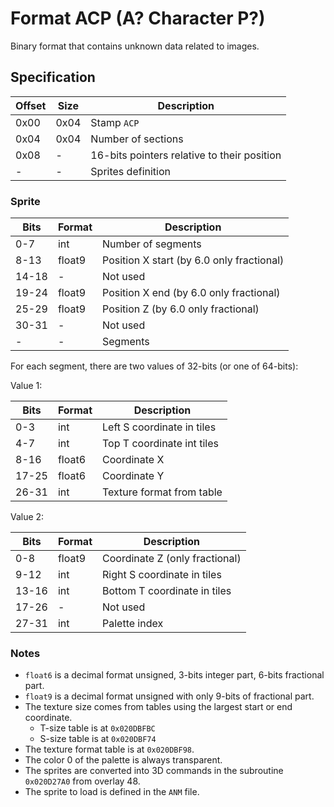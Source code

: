 # Format ACP (A? Character P?)

Binary format that contains unknown data related to images.

## Specification

| Offset | Size | Description                                 |
| ------ | ---- | ------------------------------------------- |
| 0x00   | 0x04 | Stamp `ACP `                                |
| 0x04   | 0x04 | Number of sections                          |
| 0x08   | -    | 16-bits pointers relative to their position |
| -      | -    | Sprites definition                          |

### Sprite

| Bits  | Format | Description                               |
| ----- | ------ | ----------------------------------------- |
| 0-7   | int    | Number of segments                        |
| 8-13  | float9 | Position X start (by 6.0 only fractional) |
| 14-18 | -      | Not used                                  |
| 19-24 | float9 | Position X end (by 6.0 only fractional)   |
| 25-29 | float9 | Position Z (by 6.0 only fractional)       |
| 30-31 | -      | Not used                                  |
| -     | -      | Segments                                  |

For each segment, there are two values of 32-bits (or one of 64-bits):

Value 1:

| Bits  | Format | Description                |
| ----- | ------ | -------------------------- |
| 0-3   | int    | Left S coordinate in tiles |
| 4-7   | int    | Top T coordinate int tiles |
| 8-16  | float6 | Coordinate X               |
| 17-25 | float6 | Coordinate Y               |
| 26-31 | int    | Texture format from table  |

Value 2:

| Bits  | Format | Description                    |
| ----- | ------ | ------------------------------ |
| 0-8   | float9 | Coordinate Z (only fractional) |
| 9-12  | int    | Right S coordinate in tiles    |
| 13-16 | int    | Bottom T coordinate in tiles   |
| 17-26 | -      | Not used                       |
| 27-31 | int    | Palette index                  |

### Notes

- `float6` is a decimal format unsigned, 3-bits integer part, 6-bits fractional
  part.
- `float9` is a decimal format unsigned with only 9-bits of fractional part.
- The texture size comes from tables using the largest start or end coordinate.
  - T-size table is at `0x020DBFBC`
  - S-size table is at `0x020DBF74`
- The texture format table is at `0x020DBF98`.
- The color 0 of the palette is always transparent.
- The sprites are converted into 3D commands in the subroutine `0x020D27A0` from
  overlay 48.
- The sprite to load is defined in the `ANM` file.
